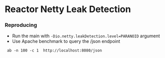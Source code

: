 # Reactor Netty Leak Detection

### Reproducing

- Run the main with `-Dio.netty.leakDetection.level=PARANOID` argument
- Use Apache benchmark to query the /json endpoint

``` ab -n 100 -c 1  http://localhost:8080/json```